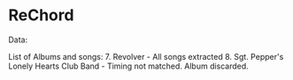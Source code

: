 # ReChord


Data:

List of Albums and songs:
7. Revolver - All songs extracted
8. Sgt. Pepper's Lonely Hearts Club Band - Timing not matched. Album discarded.